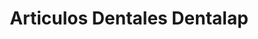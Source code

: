 ---
title: "Articulos Dentales Dentalap"
url: /lerma/articulos-dentales-dentalap/
shop: suministros médicos
---